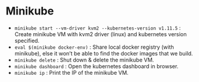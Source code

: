# Minikube

- `minikube start --vm-driver kvm2 --kubernetes-version v1.11.5` : Create minikube VM with kvm2 driver (linux) and kubernetes version specified.
- `eval $(minikube docker-env)` : Share local docker registry (with minikube), else it won’t be able to find the docker images that we build.
- `minikube delete` : Shut down & delete the minikube VM.
- `minikube dashboard` : Open the kubernetes dashboard in browser.
- `minikube ip` : Print the IP of the minikube VM.
